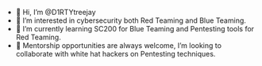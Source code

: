 - 👋 Hi, I’m @D1RTYtreejay
- 👀 I’m interested in cybersecurity both Red Teaming and Blue Teaming. 
- 🌱 I’m currently learning SC200 for Blue Teaming and Pentesting tools for Red Teaming. 
- 💞️ Mentorship opportunities are always welcome, I’m looking to collaborate with white hat hackers on Pentesting techniques. 


<!---
D1RTYtreejay/D1RTYtreejay is a ✨ special ✨ repository because its `README.md` (this file) appears on your GitHub profile.
You can click the Preview link to take a look at your changes.
--->

